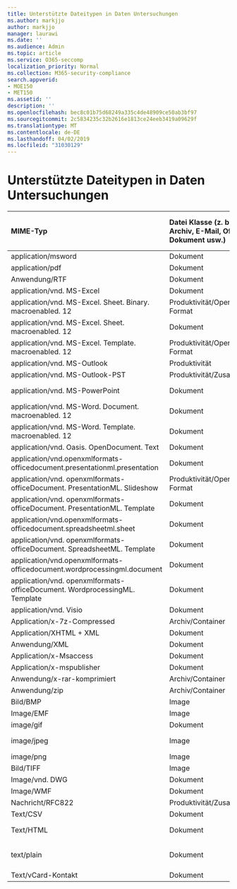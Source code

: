 ```yaml
---
title: Unterstützte Dateitypen in Daten Untersuchungen
ms.author: markjjo
author: markjjo
manager: laurawi
ms.date: ''
ms.audience: Admin
ms.topic: article
ms.service: O365-seccomp
localization_priority: Normal
ms.collection: M365-security-compliance
search.appverid:
- MOE150
- MET150
ms.assetid: ''
description: ''
ms.openlocfilehash: bec8c01b75d68249a335c4de48909ce50ab3bf97
ms.sourcegitcommit: 2c5834235c32b2616e1813ce24eeb3419a09629f
ms.translationtype: MT
ms.contentlocale: de-DE
ms.lasthandoff: 04/02/2019
ms.locfileid: "31030129"
---
```

# <a name="supported-file-types-in-data-investigations"></a>Unterstützte Dateitypen in Daten Untersuchungen


| MIME-Typ | Datei Klasse (z. b. Bild, Archiv, E-Mail, Office-Dokument usw.) | Native Viewer | Text | Betrachter mit Anmerkungen versehen | Container Extraktion | Mögliche Erweiterungen |
| :- | :- | :- | :- | :- | :- | :- |
| application/msword | Dokument | Ja | Ja | Ja | Nein | . doc;. dat |
| application/pdf | Dokument | Ja | Ja | Ja | Nein | PDF |
| Anwendung/RTF | Dokument | Ja | Ja | Ja | Nein | RTF;. doc |
| application/vnd. MS-Excel | Dokument | Ja | Ja | Ja | Nein | . xls;. dat |
| application/vnd. MS-Excel. Sheet. Binary. macroenabled. 12 | Produktivität/Open Document Format | Ja | Ja | Nein | Nein | . xlsb |
| application/vnd. MS-Excel. Sheet. macroenabled. 12 | Dokument | Ja | Ja | Ja | Nein | . xlsm |
| application/vnd. MS-Excel. Template. macroenabled. 12 | Produktivität/Open Document Format | Nein | Ja | Nein | Nein | . xltm |
| application/vnd. MS-Outlook | Produktivität | Nein | Nein | Nein | Nein | . msg |
| application/vnd. MS-Outlook-PST | Produktivität/Zusammenarbeit | Nein | Nein | Nein | Ja | PST |
| application/vnd. MS-PowerPoint | Dokument | Ja | Ja | Ja | Nein | . ppt;. PPS;. Topf |
| application/vnd. MS-Word. Document. macroenabled. 12 | Dokument | Ja | Ja | Ja | Nein | DOCM |
| application/vnd. MS-Word. Template. macroenabled. 12 | Dokument | Ja | Ja | Ja | Nein | . dotm |
| application/vnd. Oasis. OpenDocument. Text | Dokument | Ja | Ja | Ja | Nein | ODT  |
| application/vnd.openxmlformats-officedocument.presentationml.presentation | Dokument | Ja | Ja | Ja | Nein | PPTX |
| application/vnd. openxmlformats-officeDocument. PresentationML. Slideshow | Produktivität/Open Document Format | Ja | Ja | Ja | Nein | . ppsx |
| application/vnd. openxmlformats-officeDocument. PresentationML. Template | Dokument | Ja | Ja | Ja | Nein | . POTX |
| application/vnd.openxmlformats-officedocument.spreadsheetml.sheet | Dokument | Ja | Ja | Ja | Nein | . xlsx |
| application/vnd. openxmlformats-officeDocument. SpreadsheetML. Template | Dokument | Ja | Ja | Ja | Nein | . xltx |
| application/vnd.openxmlformats-officedocument.wordprocessingml.document | Dokument | Ja | Ja | Ja | Nein | DOCX |
| application/vnd. openxmlformats-officeDocument. WordprocessingML. Template | Dokument | Ja | Ja | Ja | Nein | . dotx |
| application/vnd. Visio | Dokument | Ja | Ja | Ja | Nein | . vsd |
| Application/x-7z-Compressed | Archiv/Container | Nein | Nein | Nein | Ja | .7z |
| Application/XHTML + XML | Dokument | Ja | Ja | Ja | Nein | . XHTML |
| Anwendung/XML | Dokument | Ja | Ja | Ja | Nein | . XML |
| Application/x-Msaccess | Dokument | Ja | Ja | Ja | Nein | . mdb |
| Application/x-mspublisher | Dokument | Ja | Ja | Ja | Nein | . pub |
| Anwendung/x-rar-komprimiert | Archiv/Container | Nein | Nein | Nein | Ja | . rar |
| Anwendung/zip | Archiv/Container | Nein | Nein | Nein | Ja | . zip |
| Bild/BMP | Image | Ja | Ja | Ja | Nein | . bmp |
| Image/EMF | Image | Ja | Ja | Ja | Nein | . EMF |
| image/gif | Dokument | Ja | Ja | Ja | Nein | . gif |
| image/jpeg | Image | Ja | Ja | Ja | Nein | . jpg;. JPEG;. dat;. jpgT |
| image/png | Image | Ja | Ja | Ja | Nein | . png |
| Bild/TIFF | Image | Ja | Ja | Ja | Nein | . TIF |
| Image/vnd. DWG | Dokument | Ja | Ja | Ja | Nein | . dwg;. DXF |
| Image/WMF | Dokument | Ja | Ja | Ja | Nein | . WMF |
| Nachricht/RFC822 | Produktivität/Zusammenarbeit | Nein | Nein | Nein | Nein | . eml |
| Text/CSV | Dokument | Ja | Ja | Ja | Nein | . CSV |
| Text/HTML | Dokument | Ja | Ja | Ja | Nein | . html;. shtml;. htm |
| text/plain | Dokument | Ja | Ja | Ja | Nein | . txt;. CSS;. con;. pl;. CSV;. dat |
| Text/vCard-Kontakt | Dokument | Ja | Ja | Ja | Nein | . vcf |